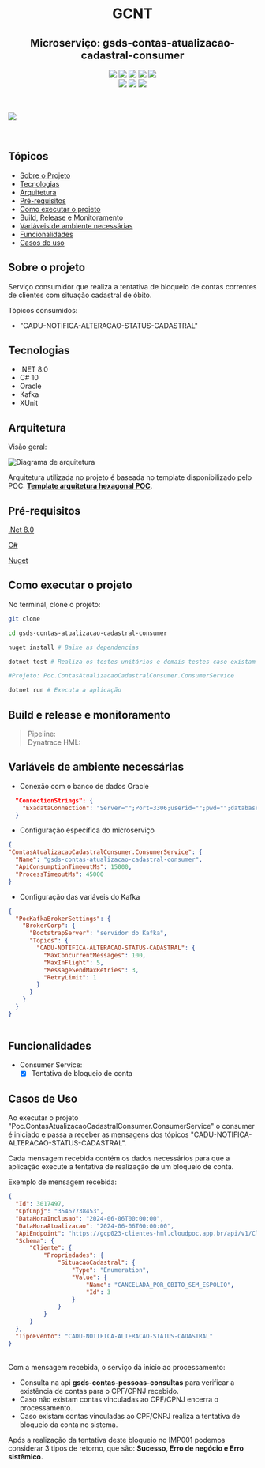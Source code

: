 <h1 align="center">GCNT</h1> 
<h2 align="center">Microserviço: gsds-contas-atualizacao-cadastral-consumer</h1> 

<p align="center">
<img src="https://img.shields.io/badge/8.0.0-5C2D91?style=for-the-badge&logo=.net&logoColor=white" />
<img src="https://img.shields.io/static/v1?label=C%20Sharp&message=10.0.0&color=blue&style=for-the-badge&logo=c-sharp"/>
<img src="https://img.shields.io/static/v1?label=nuget&message=Dependencies&color=blue&style=for-the-badge&logo=NUGET"/>
<img src="https://img.shields.io/badge/Oracle-316192?style=for-the-badge&logo=oracle&logoColor=white" />
<img src="https://img.shields.io/badge/Kafka-D9281A?style=for-the-badge&logo=apachekafka&logoColor=white"/>
<br>
<img src="https://img.shields.io/badge/Redis-D9281A?style=for-the-badge&logo=redis&logoColor=white"/>
<img src="https://img.shields.io/badge/Amazon_AWS-232F3E?style=for-the-badge&logo=amazon-aws&logoColor=white" />
<img src="https://img.shields.io/badge/Docker-2496ED?style=for-the-badge&logo=docker&logoColor=white" />
</p>

<br><br>
<img src="https://img.shields.io/badge/STATUS-EM%20DESENVOLVIMENTO-GREEN"/>

<br>

## Tópicos 

<p align="center">
<ul>
  <li><a href="#sobre-o-projeto">Sobre o Projeto</a></li>
  <li><a href="#tecnologias">Tecnologias</a></li> 
  <li><a href="#arquitetura">Arquitetura</a></li>
  <li><a href="#pré-requisitos">Pré-requisitos</a></li>
  <li><a href="#como-executar-o-projeto">Como executar o projeto</a></li>
  <li><a href="#build-e-release-e-monitoramento">Build, Release e Monitoramento</a></li>
  <li><a href="#variáveis-de-ambiente-necessárias">Variáveis de ambiente necessárias</a></li>
  <li><a href="#funcionalidades">Funcionalidades</a></li>
  <li><a href="#casos-de-uso">Casos de uso</a></li>
</ul>  
</p>

## Sobre o projeto 

<p align="justify">
  Serviço consumidor que realiza a tentativa de bloqueio de contas correntes de clientes com situação cadastral de óbito.

  Tópicos consumidos:

  - "CADU-NOTIFICA-ALTERACAO-STATUS-CADASTRAL"
</p>

## Tecnologias

- .NET 8.0
- C# 10
- Oracle
- Kafka
- XUnit

## Arquitetura

Visão geral:

![Diagrama de arquitetura](Docs/ArquiteturaContasAtualizacaoCadastralConsumer.png)

Arquitetura utilizada no projeto é baseada no template disponibilizado pelo POC: [<b>Template arquitetura hexagonal POC</b>](https://orangebox.poc.cloud/docs/default/component/poc-doc/tutorial/desenvolvimento-local/baixar-template-dotnet/).

## Pré-requisitos

 [.Net 8.0](https://dotnet.microsoft.com/pt-br/download/dotnet/8.0)
 
 [C#](https://learn.microsoft.com/pt-br/dotnet/csharp/)

 [Nuget](https://www.nuget.org)

## Como executar o projeto

No terminal, clone o projeto: 

```Bash
git clone 

cd gsds-contas-atualizacao-cadastral-consumer

nuget install # Baixe as dependencias

dotnet test # Realiza os testes unitários e demais testes caso existam

#Projeto: Poc.ContasAtualizacaoCadastralConsumer.ConsumerService

dotnet run # Executa a aplicação 

```
## Build e release e monitoramento

> Pipeline:  <br>
Dynatrace HML: 

## Variáveis de ambiente necessárias

- Conexão com o banco de dados Oracle
```json
  "ConnectionStrings": {
    "ExadataConnection": "Server="";Port=3306;userid="";pwd="";database="";Max Pool Size="";Connection Lifetime="";Min Pool Size="";Pooling="";Connection Timeout="";"
  }
```
- Configuração específica do microserviço
```json
{
"ContasAtualizacaoCadastralConsumer.ConsumerService": {
  "Name": "gsds-contas-atualizacao-cadastral-consumer",
  "ApiConsumptionTimeoutMs": 15000,
  "ProcessTimeoutMs": 45000
}
```
- Configuração das variáveis do Kafka
```json
{
  "PocKafkaBrokerSettings": {
    "BrokerCorp": {
      "BootstrapServer": "servidor do Kafka",
      "Topics": {
        "CADU-NOTIFICA-ALTERACAO-STATUS-CADASTRAL": {
          "MaxConcurrentMessages": 100,
          "MaxInFlight": 5,
          "MessageSendMaxRetries": 3,
          "RetryLimit": 1
        }
      }
    }
  }
}
 
```

## Funcionalidades

- Consumer Service:
  - [x] Tentativa de bloqueio de conta

## Casos de Uso

Ao executar o projeto "Poc.ContasAtualizacaoCadastralConsumer.ConsumerService" o consumer é iniciado e passa a receber as mensagens dos tópicos "CADU-NOTIFICA-ALTERACAO-STATUS-CADASTRAL".

Cada mensagem recebida contém os dados necessários para que a aplicação execute a tentativa de realização de um bloqueio de conta.

Exemplo de mensagem recebida: 
```json
{
  "Id": 3017497,
  "CpfCnpj": "35467738453",
  "DataHoraInclusao": "2024-06-06T00:00:00",
  "DataHoraAtualizacao": "2024-06-06T00:00:00",
  "ApiEndpoint": "https://gcp023-clientes-hml.cloudpoc.app.br/api/v1/Clientes/35467738453",
  "Schema": {
      "Cliente": {
          "Propriedades": {
              "SituacaoCadastral": {
                  "Type": "Enumeration",
                  "Value": {
                      "Name": "CANCELADA_POR_OBITO_SEM_ESPOLIO",
                      "Id": 3
                  }
              }
          }
      }
  },
  "TipoEvento": "CADU-NOTIFICA-ALTERACAO-STATUS-CADASTRAL"
}
```
<br>
Com a mensagem recebida, o serviço dá início ao processamento: 

- Consulta na api <b>gsds-contas-pessoas-consultas</b> para verificar a existência de contas para o CPF/CPNJ recebido.
- Caso não existam contas vinculadas ao CPF/CPNJ encerra o processamento.
- Caso existam contas vinculadas ao CPF/CNPJ realiza a tentativa de bloqueio da conta no sistema.


Após a realização da tentativa deste bloqueio no IMP001 podemos considerar 3 tipos de retorno, que são: <b>Sucesso, Erro de negócio e Erro sistêmico.</b>